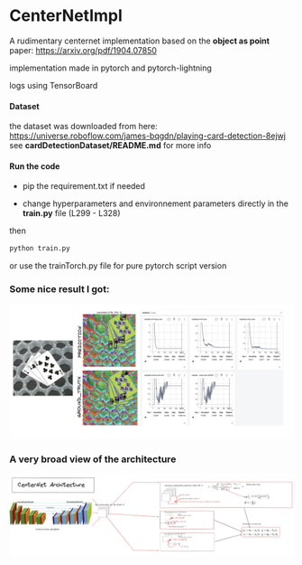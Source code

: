 # CenterNetImpl
A rudimentary centernet implementation based on the **object as point** paper: https://arxiv.org/pdf/1904.07850

implementation made in pytorch and pytorch-lightning

logs using TensorBoard

#### Dataset

the dataset was downloaded from here: https://universe.roboflow.com/james-bqgdn/playing-card-detection-8ejwj
see **cardDetectionDataset/README.md** for more info

#### Run the code

- pip the requirement.txt if needed

- change hyperparameters and environnement parameters directly in the **train.py** file (L299 - L328)

then 
```bash
python train.py
```

or use the trainTorch.py file for pure pytorch script version


### Some nice result I got:

![Alt text](./.images/results.png)

### A very broad view of the architecture

![Alt text](./.images/arch.png)
